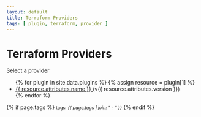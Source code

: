 ```yaml
---
layout: default
title: Terraform Providers
tags: [ plugin, terraform, provider ]
---
```

# Terraform Providers

<p>Select a provider</p>

<ul>
{% for plugin in site.data.plugins %}
{% assign resource = plugin[1] %}
  <li>
    <a href="/{{ resource.attributes.name }}/{{ resource.attributes.name }}.html">
      {{ resource.attributes.name }} 
    </a> (v{{ resource.attributes.version }})
  </li>
{% endfor %}
</ul>

{% if page.tags %}
  <small>tags: <em>{{ page.tags | join: "</em> - <em>" }}</em></small>
{% endif %}
